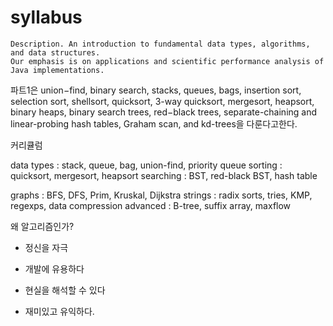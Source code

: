 # syllabus

```
Description. An introduction to fundamental data types, algorithms, and data structures. 
Our emphasis is on applications and scientific performance analysis of Java implementations.
```

파트1은  union−find, binary search, stacks, queues, bags, insertion sort, selection sort, shellsort, quicksort, 3-way quicksort, mergesort, heapsort, binary heaps, 
binary search trees, red−black trees, separate-chaining and linear-probing hash tables, Graham scan, and kd-trees을 다룬다고한다.




커리큘럼

data types : stack, queue, bag, union-find, priority queue
sorting : quicksort, mergesort, heapsort
searching  : BST, red-black BST, hash table


graphs :  BFS, DFS, Prim, Kruskal, Dijkstra
strings :  radix sorts, tries, KMP, regexps, data compression
advanced :  B-tree, suffix array, maxflow


왜 알고리즘인가?

- 정신을 자극

- 개발에 유용하다

- 현실을 해석할 수 있다

- 재미있고 유익하다.
